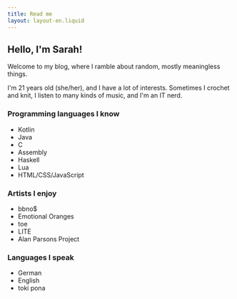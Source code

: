 ```yaml
---
title: Read me
layout: layout-en.liquid
---
```


## Hello, I'm Sarah!

Welcome to my blog, where I ramble about random, mostly meaningless things.

I'm 21 years old (she/her), and I have a lot of interests. Sometimes I crochet and knit, I listen to many kinds of
music, and I'm an IT nerd.

### Programming languages I know

- Kotlin
- Java
- C
- Assembly
- Haskell
- Lua
- HTML/CSS/JavaScript

### Artists I enjoy

- bbno$
- Emotional Oranges
- toe
- LITE
- Alan Parsons Project

### Languages I speak

- German
- English
- toki pona
